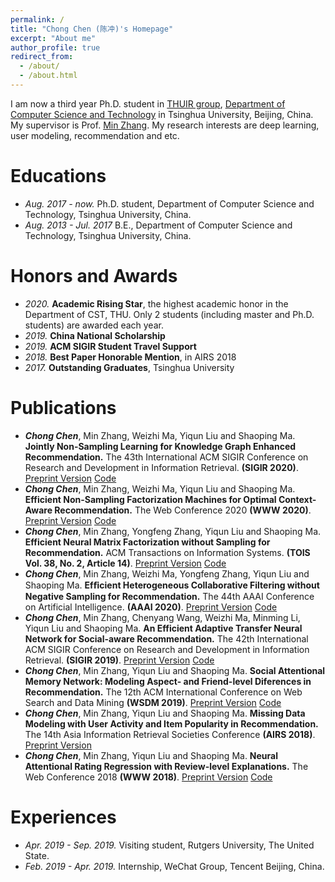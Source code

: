 ```yaml
---
permalink: /
title: "Chong Chen (陈冲)'s Homepage"
excerpt: "About me"
author_profile: true
redirect_from: 
  - /about/
  - /about.html
---
```


I am now a third year Ph.D. student in [THUIR group](http://www.thuir.cn/), [Department of Computer Science and Technology](http://www.cs.tsinghua.edu.cn) in Tsinghua University, Beijing, China. My supervisor is Prof. [Min Zhang](http://www.thuir.cn/group/~mzhang/). My research interests are deep learning, user modeling, recommendation and etc.

Educations
======
* *Aug. 2017 - now.* Ph.D. student, Department of Computer Science and Technology, Tsinghua University, China.
* *Aug. 2013 - Jul. 2017* B.E., Department of Computer Science and Technology, Tsinghua University, China. 

Honors and Awards
======
* *2020.* **Academic Rising Star**, the highest academic honor in the Department of CST, THU. Only 2 students (including master and Ph.D. students) are awarded each year.
* *2019.* **China National Scholarship**
* *2019.* **ACM SIGIR Student Travel Support**
* *2018.* **Best Paper Honorable Mention**, in AIRS 2018
* *2017.* **Outstanding Graduates**, Tsinghua University

Publications
======
* ***Chong Chen***, Min Zhang, Weizhi Ma, Yiqun Liu and Shaoping Ma. **Jointly Non-Sampling Learning for Knowledge Graph Enhanced Recommendation.** The 43th International ACM SIGIR Conference on Research and Development in Information Retrieval. **(SIGIR 2020)**.
[Preprint Version](https://chenchongthu.github.io/files/SIGIR_JNSKR.pdf) 
[Code](https://github.com/chenchongthu/JNSKR)
* ***Chong Chen***, Min Zhang, Weizhi Ma, Yiqun Liu and Shaoping Ma. **Efficient Non-Sampling Factorization Machines for Optimal Context-Aware Recommendation.** The Web Conference 2020 **(WWW 2020)**.
[Preprint Version](https://chenchongthu.github.io/files/WWW_ENSFM.pdf) 
[Code](https://github.com/chenchongthu/ENSFM)
* ***Chong Chen***, Min Zhang, Yongfeng Zhang, Yiqun Liu and Shaoping Ma. **Efficient Neural Matrix Factorization without Sampling for Recommendation.** ACM Transactions on Information Systems. **(TOIS Vol. 38, No. 2, Article 14)**.
[Preprint Version](https://chenchongthu.github.io/files/TOIS_ENMF.pdf) 
[Code](https://github.com/chenchongthu/ENMF)
* ***Chong Chen***, Min Zhang, Weizhi Ma, Yongfeng Zhang, Yiqun Liu and Shaoping Ma. **Efﬁcient Heterogeneous Collaborative Filtering without Negative Sampling for Recommendation.** The 44th AAAI Conference on Artificial Intelligence. **(AAAI 2020)**.
[Preprint Version](https://chenchongthu.github.io/files/AAAI_EHCF.pdf) 
[Code](https://github.com/chenchongthu/EHCF)
* ***Chong Chen***, Min Zhang, Chenyang Wang, Weizhi Ma, Minming Li, Yiqun Liu and Shaoping Ma. **An Efficient Adaptive Transfer Neural Network for Social-aware Recommendation.** The 42th International ACM SIGIR Conference on Research and Development in Information Retrieval. **(SIGIR 2019)**.
[Preprint Version](http://www.thuir.cn/group/~mzhang/publications/SIGIR2019ChenC.pdf) 
[Code](https://github.com/chenchongthu/EATNN)
* ***Chong Chen***, Min Zhang, Yiqun Liu and Shaoping Ma. **Social Attentional Memory Network: Modeling Aspect- and Friend-level Diferences in Recommendation.** The 12th ACM International Conference on Web Search and Data Mining **(WSDM 2019)**.
[Preprint Version](http://www.thuir.cn/group/~mzhang/publications/WSDM2019ChenChong.pdf)
[Code](https://github.com/chenchongthu/SAMN)
* ***Chong Chen***, Min Zhang, Yiqun Liu and Shaoping Ma. **Missing Data Modeling with User Activity and Item Popularity in Recommendation.** The 14th Asia Information Retrieval Societies Conference **(AIRS 2018)**.
[Preprint Version](http://www.thuir.cn/group/~mzhang/publications/AIRS2018ChenChong.pdf)
* ***Chong Chen***, Min Zhang, Yiqun Liu and Shaoping Ma. **Neural Attentional Rating Regression with Review-level Explanations.** The Web Conference 2018 **(WWW 2018)**.
[Preprint Version](http://www.thuir.cn/group/~mzhang/publications/WWW2018_CC.pdf)
[Code](https://github.com/chenchongthu/NARRE)

Experiences
======
* *Apr. 2019 - Sep. 2019.* Visiting student, Rutgers University, The United State.
* *Feb. 2019 - Apr. 2019.* Internship, WeChat Group, Tencent Beijing, China.

